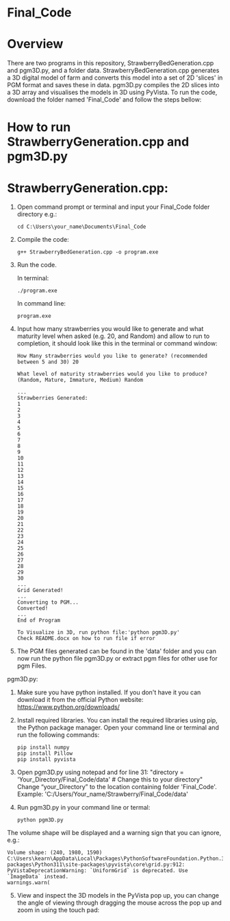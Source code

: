 # Final_Code
# Overview
There are two programs in this repository, StrawberryBedGeneration.cpp and pgm3D.py, and a folder data.
StrawberryBedGeneration.cpp generates a 3D digital model of farm and converts this model into a set of 2D 'slices' in PGM format and saves these in data. 
pgm3D.py compiles the 2D slices into a 3D array and visualises the models in 3D using PyVista.
To run the code, download the folder named 'Final_Code' and follow the steps bellow:

# How to run StrawberryGeneration.cpp and pgm3D.py

# StrawberryGeneration.cpp:
1) Open command prompt or terminal and input your Final_Code folder directory e.g.:
   ```
   cd C:\Users\your_name\Documents\Final_Code
   ```
   
2) Compile the code:
   ```
   g++ StrawberryBedGeneration.cpp -o program.exe
   ```
 
3) Run the code.

   In terminal:
   ```
   ./program.exe
   ```
   In command line:
   ```
   program.exe
   ```
   
5) Input how many strawberries you would like to generate and what maturity level when asked (e.g. 20, and Random) and allow to run to completion, it should look like this in the terminal or command window:
   ```
   How Many strawberries would you like to generate? (recommended between 5 and 30) 20

   What level of maturity strawberries would you like to produce? (Random, Mature, Immature, Medium) Random

   ...
   Strawberries Generated:
   1
   2
   3
   4
   5
   6
   7
   8
   9
   10
   11
   12
   13
   14
   15
   16
   17
   18
   19
   20
   21
   22
   23
   24
   25
   26
   27
   28
   29
   30
   ...
   Grid Generated!
   ...
   Converting to PGM...
   Converted!
   ...
   End of Program

   To Visualize in 3D, run python file:'python pgm3D.py'
   Check README.docx on how to run file if error
   ```

6) The PGM files generated can be found in the 'data' folder and you can now run the python file pgm3D.py or extract pgm files for other use for pgm Files.

pgm3D.py:
1) Make sure you have python installed. 
   If you don't have it you can download it from the official Python website: https://www.python.org/downloads/

2) Install required libraries. 
   You can install the required libraries using pip, the Python package manager. 
   Open your command line or terminal and run the following commands:
   ```
   pip install numpy
   pip install Pillow
   pip install pyvista
   ```

4) Open pgm3D.py using notepad and for line 31:
   "directory = 'Your_Directory/Final_Code/data' # Change this to your directory"
   Change “your_Directory” to the location containing folder 'Final_Code'.
   Example: 'C:/Users/Your_name/Strawberry/Final_Code/data'
   
5) Run pgm3D.py in your command line or termal:
   ```
   python pgm3D.py
   ```
  The volume shape will be displayed and a warning sign that you can ignore, e.g.:
   ```
   Volume shape: (240, 1980, 1590)
C:\Users\kearn\AppData\Local\Packages\PythonSoftwareFoundation.Python.3.11_qbz5n2kfra8p0\LocalCache\local-packages\Python311\site-packages\pyvista\core\grid.py:912: PyVistaDeprecationWarning: `UniformGrid` is deprecated. Use `ImageData` instead.
  warnings.warn(
   ``` 
  
5) View and inspect the 3D models in the PyVista pop up, you can change the angle of viewing through dragging the mouse across the pop up and zoom in using the touch pad:
 

